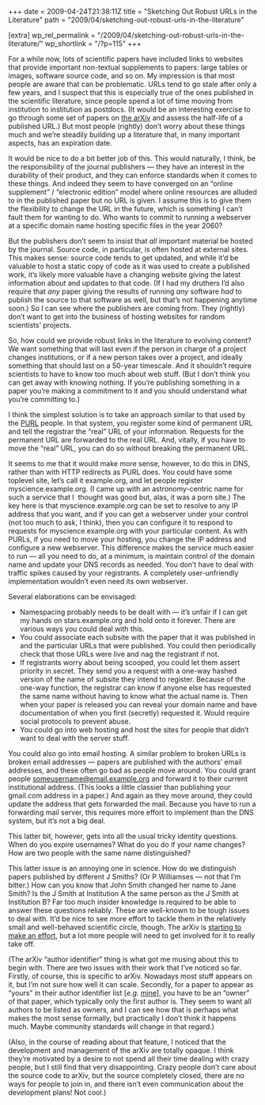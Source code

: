 +++
date = 2009-04-24T21:38:11Z
title = "Sketching Out Robust URLs in the Literature"
path = "2009/04/sketching-out-robust-urls-in-the-literature"

[extra]
wp_rel_permalink = "/2009/04/sketching-out-robust-urls-in-the-literature/"
wp_shortlink = "/?p=115"
+++

For a while now, lots of scientific papers have included links to websites
that provide important non-textual supplements to papers: large tables or
images, software source code, and so on. My impression is that most people are
aware that can be problematic. URLs tend to go stale after only a few years,
and I suspect that this is especially true of the ones published in the
scientific literature, since people spend a lot of time moving from
institution to institution as postdocs. (It would be an interesting exercise
to go through some set of papers on [the arXiv](http://arxiv.org/) and assess
the half-life of a published URL.) But most people (rightly) don’t worry about
these things much and we’re steadily building up a literature that, in many
important aspects, has an expiration date.

It would be nice to do a bit better job of this. This would naturally, I
think, be the responsibility of the journal publishers — they have an interest
in the durability of their product, and they can enforce standards when it
comes to these things. And indeed they seem to have converged on an “online
supplement” / “electronic edition” model where online resources are alluded to
in the published paper but no URL is given. I assume this is to give them the
flexibility to change the URL in the future, which is something I can’t fault
them for wanting to do. Who wants to commit to running a webserver at a
specific domain name hosting specific files in the year 2060?

But the publishers don’t seem to insist that _all_ important material be
hosted by the journal. Source code, in particular, is often hosted at external
sites. This makes sense: source code tends to get updated, and while it’d be
valuable to host a static copy of code as it was used to create a published
work, it’s likely more valuable have a changing website giving the latest
information about and updates to that code. (If I had my druthers I’d also
require that _any_ paper giving the results of running _any_ software _had_ to
publish the source to that software as well, but that’s not happening anytime
soon.) So I can see where the publishers are coming from. They (rightly) don’t
want to get into the business of hosting websites for random scientists’
projects.

So, how could we provide robust links in the literature to evolving content?
We want something that will last even if the person in charge of a project
changes institutions, or if a new person takes over a project, and ideally
something that should last on a 50-year timescale. And it shouldn’t require
scientists to have to know too much about web stuff. (But I don’t think you
can get away with knowing nothing. If you’re publishing something in a paper
you’re making a commitment to it and you should understand what you’re
committing to.)

I think the simplest solution is to take an approach similar to that used by
the [PURL](http://purl.oclc.org/) people. In that system, you register some
kind of permanent URL and tell the registrar the “real” URL of your
information. Requests for the permanent URL are forwarded to the real URL.
And, vitally, if you have to move the “real” URL, you can do so without
breaking the permanent URL.

It seems to me that it would make more sense, however, to do this in DNS,
rather than with HTTP redirects as PURL does. You could have some toplevel
site, let’s call it example.org, and let people register
myscience.example.org. (I came up with an astronomy-centric name for such a
service that I  thought was good but, alas, it was a porn site.) The key here
is that myscience.example.org can be set to resolve to any IP address that you
want, and if you can get a webserver under your control (not too much to ask,
I think), then you can configure it to respond to requests for
myscience.example.org with your particular content. As with PURLs, if you need
to move your hosting, you change the IP address and configure a new webserver.
This difference makes the service much easier to run — all you need to do, at
a minimum, is maintain control of the domain name and update your DNS records
as needed. You don’t have to deal with traffic spikes caused by your
registrants. A completely user-unfriendly implementation wouldn’t even need
its own webserver.

Several elaborations can be envisaged:

- Namespacing probably needs to be dealt with — it’s unfair if I can get my
  hands on stars.example.org and hold onto it forever. There are various ways
  you could deal with this.
- You could associate each subsite with the paper that it was published in and
  the particular URLs that were published. You could then periodically check
  that those URLs were live and nag the registrant if not.
- If registrants worry about being scooped, you could let them assert priority
  in secret. They send you a request with a one-way hashed  version of the
  name of subsite they intend to register. Because of the one-way function,
  the registrar can know if anyone else has requested the same name without
  having to know what the actual name is. Then when your paper is released you
  can reveal your domain name and have documentation of when you first
  (secretly) requested it. Would require social protocols to prevent abuse.
- You could go into web hosting and host the sites for people that didn’t want
  to deal with the server stuff.

You could also go into email hosting. A similar problem to broken URLs is
broken email addresses — papers are published with the authors’ email
addresses, and these often go bad as people move around. You could grant
people someusername@email.example.org and forward it to their current
institutional address. (This looks a little classier than publishing your
gmail.com address in a paper.) And again as they move around, they could
update the address that gets forwarded the mail. Because you have to run a
forwarding mail server, this requires more effort to implement than the DNS
system, but it’s not a big deal.

This latter bit, however, gets into all the usual tricky identity questions.
When do you expire usernames? What do you do if your name changes? How are two
people with the same name distinguished?

This latter issue is an annoying one in science. How do we distinguish papers
published by different J Smiths? (Or P Williamses — not that I’m bitter.) How
can you know that John Smith changed her name to Jane Smith? Is the J Smith at
Institution A the same person as the J Smith at Institution B? Far too much
insider knowledge is required to be able to answer these questions reliably.
These are well-known to be tough issues to deal with. It’d be nice to see more
effort to tackle them in the relatively small and well-behaved scientific
circle, though. The arXiv is
[starting to make an effort](http://arxiv.org/help/author_identifiers), but a
lot more people will need to get involved for it to really take off.

(The arXiv “author identifier” thing is what got me musing about this to begin
with. There are two issues with their work that I’ve noticed so far. Firstly,
of course, this is specific to arXiv. Nowadays most stuff appears on it, but
I’m not sure how well it can scale. Secondly, for a paper to appear as “yours”
in their author identifier list
\[_e.g._ [mine](http://arxiv.org/a/williams_p_1)\], you have to be an “owner”
of that paper, which typically only the first author is. They seem to want all
authors to be listed as owners, and I can see how that is perhaps what makes
the most sense formally, but practically I don’t think it happens much. Maybe
community standards will change in that regard.)

(Also, in the course of reading about that feature, I noticed that the
development and management of the arXiv are totally opaque. I think they’re
motivated by a desire to not spend all their time dealing with crazy people,
but I still find that very disappointing. Crazy people don’t care about the
source code to arXiv, but the source completely closed, there are no ways for
people to join in, and there isn’t even communication about the development
plans! Not cool.)

